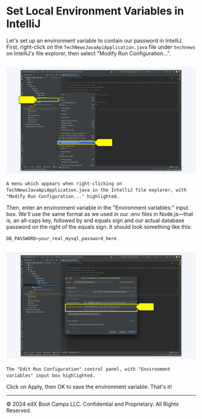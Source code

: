 # Set Local Environment Variables in IntelliJ

Let's set up an environment variable to contain our password in IntelliJ. First, right-click on the `TechNewsJavaApiApplication.java` file under `technews` on IntelliJ's file explorer, then select "Modify Run Configuration...".

![](../Images/200-select-mrg.png)

`A menu which appears when right-clicking on TechNewsJavaApiApplication.java in the IntelliJ file explorer, with "Modify Run Configuration..." highlighted.`

Then, enter an environment variable in the "Environment variables:" input box. We'll use the same format as we used in our .env files in Node.js—that is, an all-caps key, followed by and equals sign and our actual database password on the right of the equals sign. It should look something like this:

```java
DB_PASSWORD=your_real_mysql_password_here
```

![](../Images/300-environment-variables.png)

`The "Edit Run Configuration" control panel, with "Environment variables" input box highlighted.`

Click on Apply, then OK to save the environment variable. That's it!

---
© 2024 edX Boot Camps LLC. Confidential and Proprietary. All Rights Reserved.